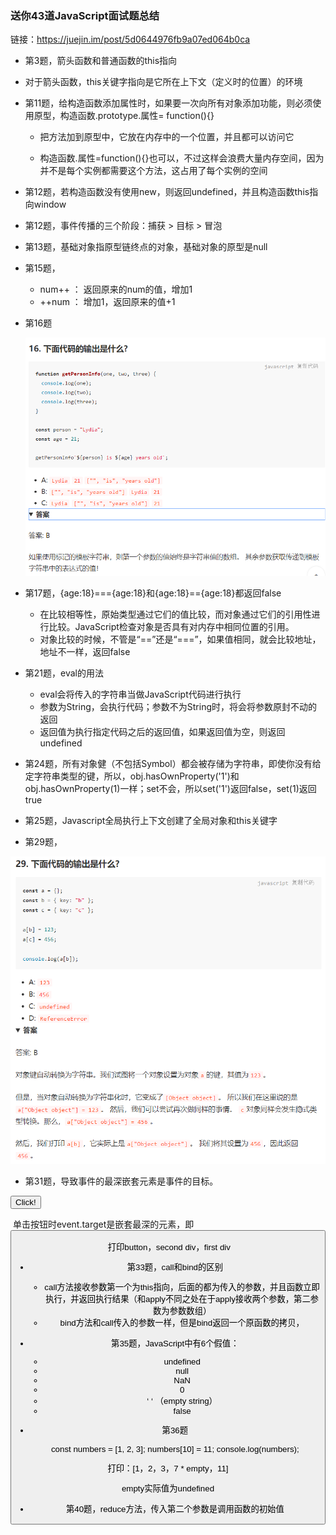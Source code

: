 ### 送你43道JavaScript面试题总结

链接：https://juejin.im/post/5d0644976fb9a07ed064b0ca

- 第3题，箭头函数和普通函数的this指向
  
-  对于箭头函数，this关键字指向是它所在上下文（定义时的位置）的环境
  
- 第11题，给构造函数添加属性时，如果要一次向所有对象添加功能，则必须使用原型，构造函数.prototype.属性= function(){}

  - 把方法加到原型中，它放在内存中的一个位置，并且都可以访问它

  - 构造函数.属性=function(){}也可以，不过这样会浪费大量内存空间，因为并不是每个实例都需要这个方法，这占用了每个实例的空间

- 第12题，若构造函数没有使用new，则返回undefined，并且构造函数this指向window

- 第12题，事件传播的三个阶段：捕获 >  目标 > 冒泡

- 第13题，基础对象指原型链终点的对象，基础对象的原型是null

- 第15题，

  - num++ ： 返回原来的num的值，增加1
  - ++num ： 增加1，返回原来的值+1

- 第16题

  ![1](https://github.com/LiAmiaomiao/js-code/blob/master/Aimages/1.png)

- 第17题，{age:18}==={age:18}和{age:18}=={age:18}都返回false
  - 在比较相等性，原始类型通过它们的值比较，而对象通过它们的引用性进行比较。JavaScript检查对象是否具有对内存中相同位置的引用。
  - 对象比较的时候，不管是“==”还是“===”，如果值相同，就会比较地址，地址不一样，返回false
- 第21题，eval的用法
  - eval会将传入的字符串当做JavaScript代码进行执行
  - 参数为String，会执行代码；参数不为String时，将会将参数原封不动的返回
  - 返回值为执行指定代码之后的返回值，如果返回值为空，则返回undefined
- 第24题，所有对象健（不包括Symbol）都会被存储为字符串，即使你没有给定字符串类型的键，所以，obj.hasOwnProperty('1')和obj.hasOwnProperty(1)一样；set不会，所以set('1')返回false，set(1)返回true
- 第25题，Javascript全局执行上下文创建了全局对象和this关键字
- 第29题，

![2](https://github.com/LiAmiaomiao/js-code/blob/master/Aimages/2.png)

- 第31题，导致事件的最深嵌套元素是事件的目标。

<div onclick="console.log('first div')">
  <div onclick="console.log('second div')">
    <button onclick="console.log('button')">
      Click!
    </button>
  </div>
</div>

​       单击按钮时event.target是嵌套最深的元素，即<button>

​        打印button，second div，first div

- 第33题，call和bind的区别
  - call方法接收参数第一个为this指向，后面的都为传入的参数，并且函数立即执行，并返回执行结果（和apply不同之处在于apply接收两个参数，第二参数为参数数组）
  - bind方法和call传入的参数一样，但是bind返回一个原函数的拷贝，

- 第35题，JavaScript中有6个假值：
  - undefined
  - null
  - NaN
  - 0
  - ‘ ‘ （empty string）
  - false

- 第36题

  const numbers = [1, 2, 3];
  numbers[10] = 11;
  console.log(numbers);

打印：[1，2，3，7 * empty，11]

empty实际值为undefined

- 第40题，reduce方法，传入第二个参数是调用函数的初始值